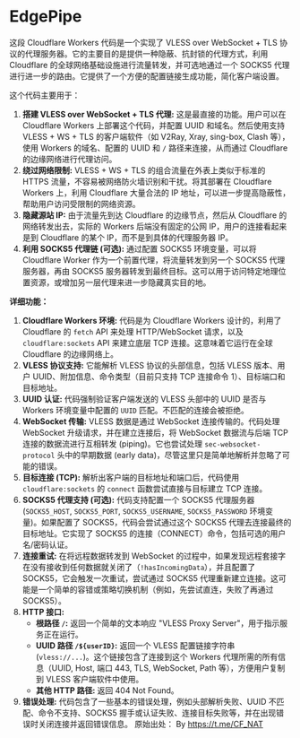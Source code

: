 # EdgePipe
这段 Cloudflare Workers 代码是一个实现了 VLESS over WebSocket + TLS 协议的代理服务器。它的主要目的是提供一种隐蔽、抗封锁的代理方式，利用 Cloudflare 的全球网络基础设施进行流量转发，并可选地通过一个 SOCKS5 代理进行进一步的路由。它提供了一个方便的配置链接生成功能，简化客户端设置。

这个代码主要用于：

1.  **搭建 VLESS over WebSocket + TLS 代理:** 这是最直接的功能。用户可以在 Cloudflare Workers 上部署这个代码，并配置 UUID 和域名。然后使用支持 VLESS + WS + TLS 的客户端软件（如 V2Ray, Xray, sing-box, Clash 等），使用 Workers 的域名、配置的 UUID 和 `/` 路径来连接，从而通过 Cloudflare 的边缘网络进行代理访问。
2.  **绕过网络限制:** VLESS + WS + TLS 的组合流量在外表上类似于标准的 HTTPS 流量，不容易被网络防火墙识别和干扰。将其部署在 Cloudflare Workers 上，利用 Cloudflare 大量合法的 IP 地址，可以进一步提高隐蔽性，帮助用户访问受限制的网络资源。
3.  **隐藏源站 IP:** 由于流量先到达 Cloudflare 的边缘节点，然后从 Cloudflare 的网络转发出去，实际的 Workers 后端没有固定的公网 IP，用户的连接看起来是到 Cloudflare 的某个 IP，而不是到具体的代理服务器 IP。
4.  **利用 SOCKS5 代理链 (可选):** 通过配置 SOCKS5 环境变量，可以将 Cloudflare Worker 作为一个前置代理，将流量转发到另一个 SOCKS5 代理服务器，再由 SOCKS5 服务器转发到最终目标。这可以用于访问特定地理位置资源，或增加另一层代理来进一步隐藏真实目的地。

**详细功能：**

1.  **Cloudflare Workers 环境:** 代码是为 Cloudflare Workers 设计的，利用了 Cloudflare 的 `fetch` API 来处理 HTTP/WebSocket 请求，以及 `cloudflare:sockets` API 来建立底层 TCP 连接。这意味着它运行在全球 Cloudflare 的边缘网络上。
2.  **VLESS 协议支持:** 它能解析 VLESS 协议的头部信息，包括 VLESS 版本、用户 UUID、附加信息、命令类型（目前只支持 TCP 连接命令 1）、目标端口和目标地址。
3.  **UUID 认证:** 代码强制验证客户端发送的 VLESS 头部中的 UUID 是否与 Workers 环境变量中配置的 `UUID` 匹配。不匹配的连接会被拒绝。
4.  **WebSocket 传输:** VLESS 数据是通过 WebSocket 连接传输的。代码处理 WebSocket 升级请求，并在建立连接后，将 WebSocket 数据流与后端 TCP 连接的数据流进行互相转发 (piping)。它也尝试处理 `sec-websocket-protocol` 头中的早期数据 (early data)，尽管这里只是简单地解析并忽略了可能的错误。
5.  **目标连接 (TCP):** 解析出客户端的目标地址和端口后，代码使用 `cloudflare:sockets` 的 `connect` 函数尝试直接与目标建立 TCP 连接。
6.  **SOCKS5 代理支持 (可选):** 代码支持配置一个 SOCKS5 代理服务器 (`SOCKS5_HOST`, `SOCKS5_PORT`, `SOCKS5_USERNAME`, `SOCKS5_PASSWORD` 环境变量)。如果配置了 SOCKS5，代码会尝试通过这个 SOCKS5 代理去连接最终的目标地址。它实现了 SOCKS5 的连接（CONNECT）命令，包括可选的用户名/密码认证。
7.  **连接重试:** 在将远程数据转发到 WebSocket 的过程中，如果发现远程套接字在没有接收到任何数据就关闭了（`!hasIncomingData`），并且配置了 SOCKS5，它会触发一次重试，尝试通过 SOCKS5 代理重新建立连接。这可能是一个简单的容错或策略切换机制（例如，先尝试直连，失败了再通过 SOCKS5）。
8.  **HTTP 接口:**
    *   **根路径 `/`:** 返回一个简单的文本响应 "VLESS Proxy Server"，用于指示服务正在运行。
    *   **UUID 路径 `/${userID}`:** 返回一个 VLESS 配置链接字符串 (`vless://...`)。这个链接包含了连接到这个 Workers 代理所需的所有信息（UUID, Host, 端口 443, TLS, WebSocket, Path 等），方便用户复制到 VLESS 客户端软件中使用。
    *   **其他 HTTP 路径:** 返回 404 Not Found。
9.  **错误处理:** 代码包含了一些基本的错误处理，例如头部解析失败、UUID 不匹配、命令不支持、SOCKS5 握手或认证失败、连接目标失败等，并在出现错误时关闭连接并返回错误信息。
原始出处： By https://t.me/CF_NAT
